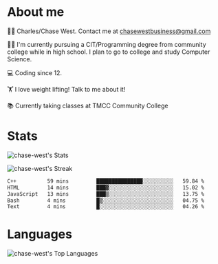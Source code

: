 # About me
🙋‍♂️ Charles/Chase West. Contact me at chasewestbusiness@gmail.com

👨‍🎓 I'm currently pursuing a CIT/Programming degree from community college
while in high school. I plan to go to college and study Computer Science. 

💻 Coding since 12.

🏋️ I love weight lifting! Talk to me about it! 

📚 Currently taking classes at TMCC Community College 

# Stats 

![chase-west's Stats](https://github-readme-stats.vercel.app/api?username=chase-west&theme=prussian&show_icons=true&hide_border=false&count_private=true)


![chase-west's Streak](https://github-readme-streak-stats.herokuapp.com/?user=chase-west&theme=prussian&hide_border=false)

<!--START_SECTION:waka-->

```txt
C++          59 mins         ███████████████░░░░░░░░░░   59.84 %
HTML         14 mins         ███▓░░░░░░░░░░░░░░░░░░░░░   15.02 %
JavaScript   13 mins         ███▒░░░░░░░░░░░░░░░░░░░░░   13.75 %
Bash         4 mins          █▒░░░░░░░░░░░░░░░░░░░░░░░   04.75 %
Text         4 mins          █░░░░░░░░░░░░░░░░░░░░░░░░   04.26 %
```

<!--END_SECTION:waka-->


# Languages 
![chase-west's Top Languages](https://github-readme-stats.vercel.app/api/top-langs/?username=chase-west&theme=prussian&show_icons=true&hide_border=false&layout=compact)


